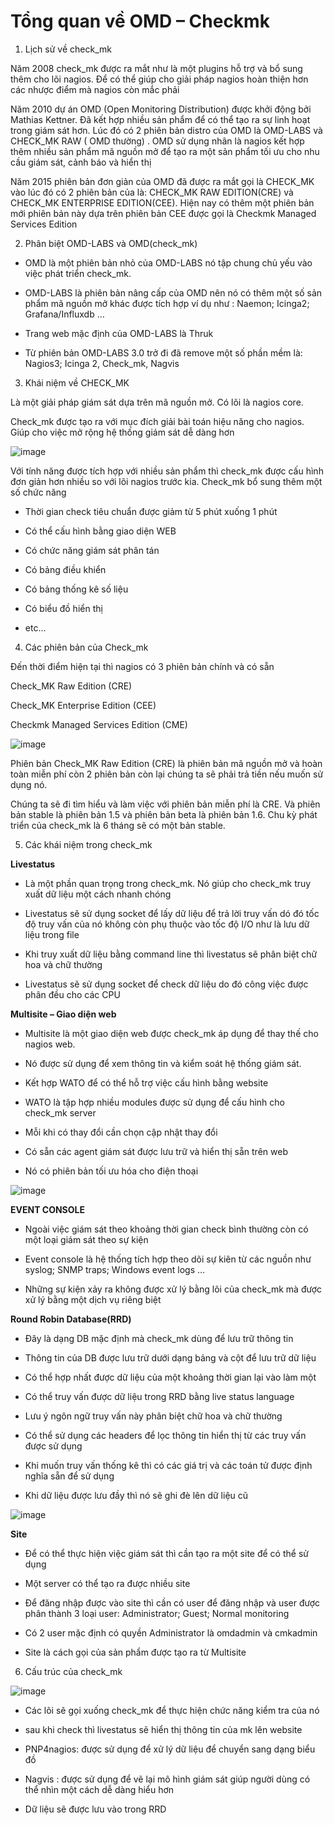 # Tổng quan về OMD – Checkmk

1. Lịch sử về check_mk


Năm 2008 check_mk được ra mắt như là một plugins hỗ trợ và bổ sung thêm cho lõi nagios. Để có thể giúp cho giải pháp nagios hoàn thiện hơn các nhược điểm mà nagios còn mắc phải

Năm 2010 dự án OMD (Open Monitoring Distribution) được khởi động bởi Mathias Kettner. Đã kết hợp nhiều sản phẩm để có thể tạo ra sự linh hoạt trong giám sát hơn. Lúc đó có 2 phiên bản distro của OMD là OMD-LABS và CHECK_MK RAW ( OMD thường) . OMD sử dụng nhân là nagios kết hợp thêm nhiều sản phẩm mã nguồn mở để tạo ra một sản phẩm tối ưu cho nhu cầu giám sát, cảnh báo và hiển thị

Năm 2015 phiên bản đơn giản của OMD đã được ra mắt gọi là CHECK_MK vào lúc đó có 2 phiên bản của là: CHECK_MK RAW EDITION(CRE) và CHECK_MK ENTERPRISE EDITION(CEE). Hiện nay có thêm một phiên bản mới phiên bản này dựa trên phiên bản CEE được gọi là Checkmk Managed Services Edition

2. Phân biệt OMD-LABS và OMD(check_mk)

- OMD là một phiên bản nhỏ của OMD-LABS nó tập chung chủ yếu vào việc phát triển check_mk.

- OMD-LABS là phiên bản nâng cấp của OMD nên nó có thêm một số sản phẩm mã nguồn mở khác được tích hợp ví dụ như : Naemon; Icinga2; Grafana/Influxdb …

- Trang web mặc định của OMD-LABS là Thruk

- Từ phiên bản OMD-LABS 3.0 trở đi đã remove một số phần mềm là: Nagios3; Icinga 2, Check_mk, Nagvis

3. Khái niệm về CHECK_MK

Là một giải pháp giám sát dựa trên mã nguồn mở. Có lõi là nagios core.

Check_mk được tạo ra với mục đích giải bài toán hiệu năng cho nagios. Giúp cho việc mở rộng hệ thống giám sát dễ dàng hơn

![image](https://user-images.githubusercontent.com/62273292/165038828-45e06094-72c6-47ef-99c9-4b0aaf9edfc5.png)


Với tính năng được tích hợp với nhiều sản phẩm thì check_mk được cấu hình đơn giản hơn nhiều so với lõi nagios trước kia. Check_mk bổ sung thêm một số chức năng

- Thời gian check tiêu chuẩn được giảm từ 5 phút xuống 1 phút

- Có thể cấu hình bằng giao diện WEB

- Có chức năng giám sát phân tán

- Có bảng điều khiển

- Có bảng thống kê số liệu

- Có biểu đồ hiển thị

- etc…

4. Các phiên bản của Check_mk

Đến thời điểm hiện tại thì nagios có 3 phiên bản chính và có sẵn

Check_MK Raw Edition (CRE)

Check_MK Enterprise Edition (CEE)

Checkmk Managed Services Edition (CME)

![image](https://user-images.githubusercontent.com/62273292/165039063-8ab70cac-6e05-4fb4-b675-832f851e24ad.png)


Phiên bản Check_MK Raw Edition (CRE) là phiên bản mã nguồn mở và hoàn toàn miễn phí còn 2 phiên bản còn lại chúng ta sẽ phải trả tiền nếu muốn sử dụng nó.

Chúng ta sẽ đi tìm hiểu và làm việc với phiên bản miễn phí là CRE. Và phiên bản stable là phiên bản 1.5 và phiên bản beta là phiên bản 1.6. Chu kỳ phát triển của check_mk là 6 tháng sẽ có một bản stable.

5. Các khái niệm trong check_mk

**Livestatus**


- Là một phần quan trọng trong check_mk. Nó giúp cho check_mk truy xuất dữ liệu một cách nhanh chóng

- Livestatus sẽ sử dụng socket để lấy dữ liệu để trả lời truy vấn dó đó tốc độ truy vấn của nó không còn phụ thuộc vào tốc độ I/O như là lưu dữ liệu trong file

- Khi truy xuất dữ liệu bằng command line thì livestatus sẽ phân biệt chữ hoa và chữ thường

- Livestatus sẽ sử dụng socket để check dữ liệu do đó công việc được phân đều cho các CPU

**Multisite – Giao diện web**

- Multisite là một giao diện web được check_mk áp dụng để thay thế cho nagios web.

- Nó được sử dụng để xem thông tin và kiểm soát hệ thống giám sát.

- Kết hợp WATO để có thể hỗ trợ việc cấu hình bằng website

- WATO là tập hợp nhiều modules được sử dụng để cấu hình cho check_mk server

- Mỗi khi có thay đổi cần chọn cập nhật thay đổi

- Có sẵn các agent giám sát được lưu trữ và hiển thị sẵn trên web

- Nó có phiên bản tối ưu hóa cho điện thoại


![image](https://user-images.githubusercontent.com/62273292/165041974-2b173925-db8a-4373-9b57-98191aeb94f0.png)

**EVENT CONSOLE**

- Ngoài việc giám sát theo khoảng thời gian check bình thường còn có một loại giám sát theo sự kiện

- Event console là hệ thống tích hợp theo dõi sự kiên từ các nguồn như syslog; SNMP traps; Windows event logs …

- Những sự kiện xảy ra không được xử lý bằng lõi của check_mk mà được xử lý bằng một dịch vụ riêng biệt
 
**Round Robin Database(RRD)**
 

- Đây là dạng DB mặc định mà check_mk dùng để lưu trữ thông tin

- Thông tin của DB được lưu trữ dưới dạng bảng và cột để lưu trữ dữ liệu

- Có thể hợp nhất được dữ liệu của một khoảng thời gian lại vào làm một

- Có thể truy vấn được dữ liệu trong RRD bằng live status language

- Lưu ý ngôn ngữ truy vấn này phân biệt chữ hoa và chữ thường

- Có thể sử dụng các headers để lọc thông tin hiển thị từ các truy vấn được sử dụng

- Khi muốn truy vấn thống kê thì có các giá trị và các toán tử được định nghĩa sẵn để sử dụng

- Khi dữ liệu được lưu đầy thì nó sẽ ghi đè lên dữ liệu cũ

![image](https://user-images.githubusercontent.com/62273292/165042249-4cbb5256-1d90-4874-9efe-9d637fefa961.png)


**Site**

- Để có thể thực hiện việc giám sát thì cần tạo ra một site để có thể sử dụng

- Một server có thể tạo ra được nhiều site

- Để đăng nhập được vào site thì cần có user để đăng nhập và user được phân thành 3 loại user: Administrator; Guest; Normal monitoring

- Có 2 user mặc định có quyền Administrator là omdadmin và cmkadmin

- Site là cách gọi của sản phẩm được tạo ra từ Multisite

6. Cấu trúc của check_mk

![image](https://user-images.githubusercontent.com/62273292/165042363-2c7494bf-103e-4d9c-8cfd-db12b859b793.png)

- Các lõi sẽ gọi xuống check_mk để thực hiện chức năng kiểm tra của nó

- sau khi check thì livestatus sẽ hiển thị thông tin của mk lên website

- PNP4nagios: được sử dụng để xử lý dữ liệu để chuyển sang dạng biểu đồ

- Nagvis : được sử dụng để vẽ lại mô hình giám sát giúp người dùng có thể nhìn một cách dễ dàng hiểu hơn

- Dữ liệu sẽ được lưu vào trong RRD

















